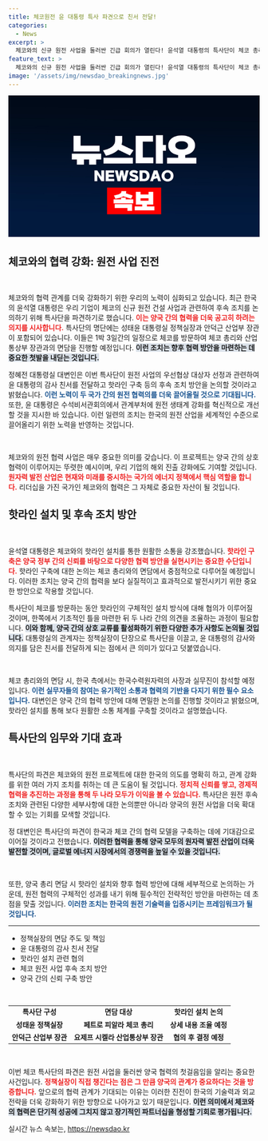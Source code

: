 ```yaml
---
title: 체코원전 윤 대통령 특사 파견으로 친서 전달!
categories:
  - News
excerpt: >
  체코와의 신규 원전 사업을 둘러싼 긴급 회의가 열린다! 윤석열 대통령의 특사단이 체코 총리를 만나 후속 조치와 핫라인 구축 방안을 논의하며 한걸음 더 나아간다.
feature_text: >
  체코와의 신규 원전 사업을 둘러싼 긴급 회의가 열린다! 윤석열 대통령의 특사단이 체코 총리를 만나 후속 조치와 핫라인 구축 방안을 논의하며 한걸음 더 나아간다.
image: '/assets/img/newsdao_breakingnews.jpg'
---
```


<p><img src="/assets/img/newsdao_breakingnews.jpg" alt="pcversion 속보" /></p>

<h2 data-ke-size="size26">체코와의 협력 강화: 원전 사업 진전</h2>

<p data-ke-size="size16">&nbsp;</p>

<p>체코와의 협력 관계를 더욱 강화하기 위한 우리의 노력이 심화되고 있습니다. 최근 한국의 윤석열 대통령은 우리 기업이 체코의 신규 원전 건설 사업과 관련하여 후속 조치를 논의하기 위해 특사단을 파견하기로 했습니다. <b><span style="color: #ee2323;">이는 양국 간의 협력을 더욱 공고히 하려는 의지를 시사합니다.</span></b> 특사단의 명단에는 성태윤 대통령실 정책실장과 안덕근 산업부 장관이 포함되어 있습니다. 이들은 1박 3일간의 일정으로 체코를 방문하여 체코 총리와 산업통상부 장관과의 면담을 진행할 예정입니다. <b><span style="background-color: #21538527;">이런 조치는 향후 협력 방안을 마련하는 데 중요한 첫발을 내딛는 것입니다.</span></b></p>

<p>정혜전 대통령실 대변인은 이번 특사단이 원전 사업의 우선협상 대상자 선정과 관련하여 윤 대통령의 감사 친서를 전달하고 핫라인 구축 등의 후속 조치 방안을 논의할 것이라고 밝혔습니다. <b><span style="color: #1a5490;">이런 노력이 두 국가 간의 원전 협력의를 더욱 끌어올릴 것으로 기대됩니다.</span></b> 또한, 윤 대통령은 수석비서관회의에서 관계부처에 원전 생태계 강화를 혁신적으로 개선할 것을 지시한 바 있습니다. 이런 일련의 조치는 한국의 원전 산업을 세계적인 수준으로 끌어올리기 위한 노력을 반영하는 것입니다.</p>

<p data-ke-size="size16">&nbsp;</p>

<p>체코와의 원전 협력 사업은 매우 중요한 의미를 갖습니다. 이 프로젝트는 양국 간의 상호 협력이 이루어지는 뚜렷한 예시이며, 우리 기업의 해외 진출 강화에도 기여할 것입니다. <b><span style="color: #ee2323;">원자력 발전 산업은 현재와 미래를 중시하는 국가의 에너지 정책에서 핵심 역할을 합니다.</span></b> 리더십을 가진 국가인 체코와의 협력은 그 자체로 중요한 자산이 될 것입니다.</p>

<h2 data-ke-size="size26">핫라인 설치 및 후속 조치 방안</h2>

<p data-ke-size="size16">&nbsp;</p>

<p>윤석열 대통령은 체코와의 핫라인 설치를 통한 원활한 소통을 강조했습니다. <b><span style="color: #ee2323;">핫라인 구축은 양국 정부 간의 신뢰를 바탕으로 다양한 협력 방안을 실현시키는 중요한 수단입니다.</span></b> 핫라인 구축에 대한 논의는 체코 총리와의 면담에서 중점적으로 다루어질 예정입니다. 이러한 조치는 양국 간의 협력을 보다 실질적이고 효과적으로 발전시키기 위한 중요한 방안으로 작용할 것입니다.</p>

<p>특사단이 체코를 방문하는 동안 핫라인의 구체적인 설치 방식에 대해 협의가 이루어질 것이며, 한쪽에서 기초적인 틀을 마련한 뒤 두 나라 간의 의견을 조율하는 과정이 필요합니다. <b><span style="background-color: #21538527;">이와 함께, 양국 간의 상호 교류를 활성화하기 위한 다양한 추가 사항도 논의될 것입니다.</span></b> 대통령실의 관계자는 정책실장이 단장으로 특사단을 이끌고, 윤 대통령의 감사와 의지를 담은 친서를 전달하게 되는 점에서 큰 의미가 있다고 덧붙였습니다.</p>

<p data-ke-size="size16">&nbsp;</p>

<p>체코 총리와의 면담 시, 한국 측에서는 한국수력원자력의 사장과 실무진이 참석할 예정입니다. <b><span style="color: #1a5490;">이런 실무자들의 참여는 유기적인 소통과 협력의 기반을 다지기 위한 필수 요소입니다.</span></b> 대변인은 양국 간의 협력 방안에 대해 면밀한 논의를 진행할 것이라고 밝혔으며, 핫라인 설치를 통해 보다 원활한 소통 체계를 구축할 것이라고 설명했습니다.</p>

<h2 data-ke-size="size26">특사단의 임무와 기대 효과</h2>

<p data-ke-size="size16">&nbsp;</p>

<p>특사단의 파견은 체코와의 원전 프로젝트에 대한 한국의 의도를 명확히 하고, 관계 강화를 위한 여러 가지 조치를 취하는 데 큰 도움이 될 것입니다. <b><span style="color: #ee2323;">정치적 신뢰를 쌓고, 경제적 협력을 추진하는 과정을 통해 두 나라 모두가 이익을 볼 수 있습니다.</span></b> 특사단은 원전 후속 조치와 관련된 다양한 세부사항에 대한 논의뿐만 아니라 양국의 원전 사업을 더욱 확대할 수 있는 기회를 모색할 것입니다.</p>

<p>정 대변인은 특사단의 파견이 한국과 체코 간의 협력 모델을 구축하는 데에 기대감으로 이어질 것이라고 전했습니다. <b><span style="background-color: #21538527;">이러한 협력을 통해 양국 모두의 원자력 발전 산업이 더욱 발전할 것이며, 글로벌 에너지 시장에서의 경쟁력을 높일 수 있을 것입니다.</span></b></p>

<p data-ke-size="size16">&nbsp;</p>

<p>또한, 양국 총리 면담 시 핫라인 설치와 향후 협력 방안에 대해 세부적으로 논의하는 가운데, 원전 협력의 구체적인 성과를 내기 위해 필수적인 전략적인 방안을 마련하는 데 초점을 맞출 것입니다. <b><span style="color: #1a5490;">이러한 조치는 한국의 원전 기술력을 입증시키는 프레임워크가 될 것입니다.</span></b></p>

<hr />

<ul>
    <li>정책실장의 면담 주도 및 책임</li>
    <li>윤 대통령의 감사 친서 전달</li>
    <li>핫라인 설치 관련 협의</li>
    <li>체코 원전 사업 후속 조치 방안</li>
    <li>양국 간의 신뢰 구축 방안</li>
</ul>

<p data-ke-size="size16">&nbsp;</p>

<table style="width: 100%;">
    <tr>
        <td style="text-align: center; height: 17px;"><b>특사단 구성</b></td>
        <td style="text-align: center; height: 17px;"><b>면담 대상</b></td>
        <td style="text-align: center; height: 17px;"><b>핫라인 설치 논의</b></td>
    </tr>
    <tr>
        <td style="text-align: center; height: 17px;"><b>성태윤 정책실장</b></td>
        <td style="text-align: center; height: 17px;"><b>페트로 피알라 체코 총리</b></td>
        <td style="text-align: center; height: 17px;"><b>상세 내용 조율 예정</b></td>
    </tr>
    <tr>
        <td style="text-align: center; height: 17px;"><b>안덕근 산업부 장관</b></td>
        <td style="text-align: center; height: 17px;"><b>요제프 시켈라 산업통상부 장관</b></td>
        <td style="text-align: center; height: 17px;"><b>협의 후 결정 예정</b></td>
    </tr>
</table>

<p data-ke-size="size16">&nbsp;</p>

<p>이번 체코 특사단의 파견은 원전 사업을 둘러싼 양국 협력의 첫걸음임을 알리는 중요한 사건입니다. <b><span style="color: #ee2323;">정책실장이 직접 챙긴다는 점은 그 만큼 양국의 관계가 중요하다는 것을 방증합니다.</span></b> 앞으로의 협력 관계가 기대되는 이유는 이러한 진전이 한국의 기술력과 외교 전략을 더욱 강화하기 위한 방향으로 나아가고 있기 때문입니다. <b><span style="background-color: #21538527;">이런 의미에서 체코와의 협력은 단기적 성공에 그치지 않고 장기적인 파트너십을 형성할 기회로 평가됩니다.</span></b></p>
실시간 뉴스 속보는, <a href="https://newsdao.kr" rel="dofollow">https://newsdao.kr</a>


